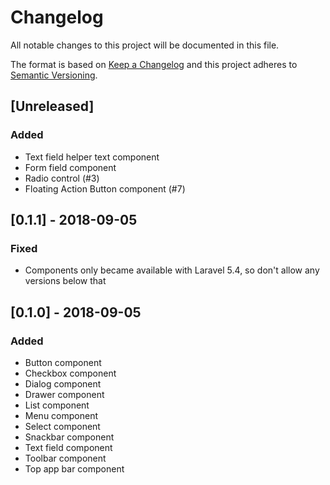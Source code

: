 # Changelog
All notable changes to this project will be documented in this file.

The format is based on [Keep a Changelog](http://keepachangelog.com/en/1.0.0/)
and this project adheres to [Semantic Versioning](http://semver.org/spec/v2.0.0.html).

## [Unreleased]
### Added
- Text field helper text component
- Form field component
- Radio control (#3)
- Floating Action Button component (#7)

## [0.1.1] - 2018-09-05
### Fixed
- Components only became available with Laravel 5.4, so don't allow any versions below that

## [0.1.0] - 2018-09-05
### Added
- Button component
- Checkbox component
- Dialog component
- Drawer component
- List component
- Menu component
- Select component
- Snackbar component
- Text field component
- Toolbar component
- Top app bar component
